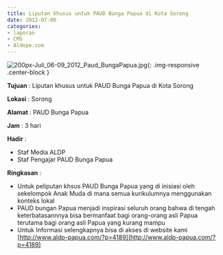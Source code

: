 ```yaml
---
title: Liputan khusus untuk PAUD Bunga Papua di Kota Sorong
date: 2012-07-06
categories:
- laporan
- CMS
- Aldepe.com
---
```


![200px-Juli_06-09_2012_Paud_BungaPapua.jpg](/uploads/200px-Juli_06-09_2012_Paud_BungaPapua.jpg){: .img-responsive .center-block }

**Tujuan** : Liputan khusus untuk PAUD Bunga Papua di Kota Sorong

**Lokasi** : Sorong

**Alamat** : PAUD Bunga Papua

**Jam** : 3 hari

**Hadir** : 
* Staf Media ALDP
* Staf Pengajar PAUD Bunga Papua

**Ringkasan** : 
* Untuk peliputan khsus PAUD Bunga Papua yang di inisiasi oleh sekelompok Anak Muda di mana semua kurikulumnya menggunakan konteks lokal
* PAUD bungan Papua menjadi inspirasi seluruh orang bahwa di tengah keterbatasannnya bisa bermanfaat bagi orang-orang asli Papua terutama bagi orang asli Papua yang kurang mampu
* Untuk Informasi selengkapnya bisa di akses di website kami [http://www.aldp-papua.com/?p=4189](http://www.aldp-papua.com/?p=4189)
